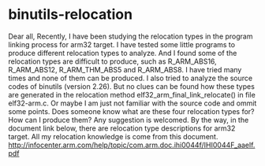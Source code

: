 # binutils-relocation
Dear all,  Recently, I have been studying the relocation types in the program linking process for arm32 target.  I have tested some little programs to produce different relocation types to analyze. And I found some of the relocation types are difficult to produce, such as R_ARM_ABS16, R_ARM_ABS12, R_ARM_THM_ABS5 and R_ARM_ABS8.    I have tried many times and none of them can be produced. I also tried to analyze the source codes of binutils (version 2.26). But no clues can be found how these types are generated in the relocation method elf32_arm_final_link_relocate() in file elf32-arm.c. Or maybe I am just not familiar with the source code and ommit some points.   Does someone know what are these four relocation types for? How can I produce them? Any suggestion is welcomed.     By the way, in the document link below, there are relocation type descriptions for arm32 target.  All my relocation knowledge is come from this document.   http://infocenter.arm.com/help/topic/com.arm.doc.ihi0044f/IHI0044F_aaelf.pdf
